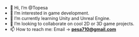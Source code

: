 - 👋 Hi, I’m @Topesa
- 👀 I’m interested in game development.
- 🌱 I’m currently learning Unity and Unreal Engine.
- 💞️ I’m looking to collaborate on cool 2D or 3D game projects.
- 📫 How to reach me: Email -> **pesa710@gmail.com**

<!---
Topesa/Topesa is a ✨ special ✨ repository because its `README.md` (this file) appears on your GitHub profile.
You can click the Preview link to take a look at your changes.
--->
